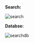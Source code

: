 **Search:**

![search](https://user-images.githubusercontent.com/47208117/58329723-0a34d580-7e57-11e9-802a-05c60d3b5590.png)


**Databse:** 

![searchdb](https://user-images.githubusercontent.com/47208117/58329725-0acd6c00-7e57-11e9-9951-7ead8d0482ec.png)
